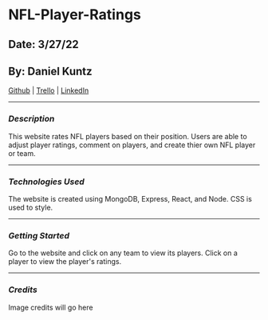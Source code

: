 # NFL-Player-Ratings

## Date: 3/27/22

## By: Daniel Kuntz

[Github](https://github.com/kuntzd99) | [Trello](https://trello.com/b/sS7RojG0/nfl-player-ratings) | [LinkedIn](https://www.linkedin.com/in/daniel-kuntz-09a036207/)

---

### **_Description_**

This website rates NFL players based on their position. Users are able to adjust player ratings, comment on players, and create thier own NFL player or team.

---

### **_Technologies Used_**

The website is created using MongoDB, Express, React, and Node. CSS is used to style.

---

### **_Getting Started_**

Go to the website and click on any team to view its players. Click on a player to view the player's ratings.

---

### **_Credits_**

Image credits will go here
